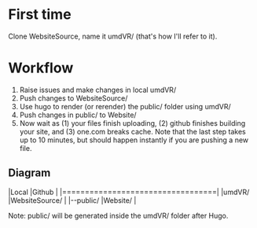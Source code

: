 # First time
Clone WebsiteSource, name it umdVR/ (that's how I'll refer to it).

# Workflow
1. Raise issues and make changes in local umdVR/
2. Push changes to WebsiteSource/
3. Use hugo to render (or rerender) the public/ folder using umdVR/
4. Push changes in public/ to Website/
5. Now wait as (1) your files finish uploading, (2) github finishes building your site, and (3) one.com breaks cache. Note that the last step takes up to 10 minutes, but should happen instantly if you are pushing a new file.

## Diagram
|Local            |Github          |
|==================================|
|umdVR/           |WebsiteSource/  |
|--public/        |Website/        |

Note: public/ will be generated inside the umdVR/ folder after Hugo.
